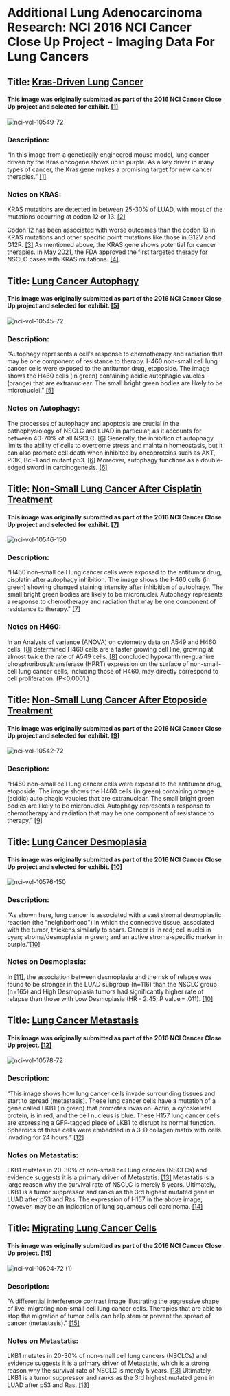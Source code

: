 # Additional Lung Adenocarcinoma Research: NCI 2016 NCI Cancer Close Up Project - Imaging Data For Lung Cancers

## Title: [Kras-Driven Lung Cancer](https://visualsonline.cancer.gov/details.cfm?imageid=10549)

#### This image was originally submitted as part of the 2016 NCI Cancer Close Up project and selected for exhibit. [[1]](https://visualsonline.cancer.gov/details.cfm?imageid=10549)

![nci-vol-10549-72](https://user-images.githubusercontent.com/85202161/152072727-73eac38d-ba2e-4711-848a-35040403c9db.jpg)


### Description:
“In this image from a genetically engineered mouse model, lung cancer driven by the Kras oncogene shows up in purple. As a key driver in many types of cancer, the Kras gene makes a promising target for new cancer therapies.” [[1]](https://visualsonline.cancer.gov/details.cfm?imageid=10549)

### Notes on KRAS:
KRAS mutations are detected in between 25-30% of LUAD, with most of the mutations occurring at codon 12 or 13.
[[2]](https://www.ncbi.nlm.nih.gov/pmc/articles/PMC4479120/#:~:text=KRAS%20mutation%20and%20survival&text=The%20median%20overall%20survival%20for,CI%201.2%2D1.4%20years) 

Codon 12 has been associated with worse outcomes than the codon 13 in KRAS mutations and other specific point mutations like those in G12V and G12R. [[3]](https://www.ncbi.nlm.nih.gov/pmc/articles/PMC4479120/#:~:text=KRAS%20mutation%20and%20survival&text=The%20median%20overall%20survival%20for,CI%201.2%2D1.4%20years) As mentioned above, the KRAS gene shows potential for cancer therapies. In May 2021, the FDA approved the first targeted therapy for NSCLC cases with KRAS mutations. [[4]](https://www.fda.gov/news-events/press-announcements/fda-approves-first-targeted-therapy-lung-cancer-mutation-previously-considered-resistant-drug).


## Title: [Lung Cancer Autophagy](https://visualsonline.cancer.gov/details.cfm?imageid=10545) 

#### This image was originally submitted as part of the 2016 NCI Cancer Close Up project and selected for exhibit. [[5]](https://visualsonline.cancer.gov/details.cfm?imageid=10545)

![nci-vol-10545-72](https://user-images.githubusercontent.com/85202161/152072312-86b91589-dc37-4757-82b3-2ac206e5ab3e.jpg)


### Description:
“Autophagy represents a cell's response to chemotherapy and radiation that may be one component of resistance to therapy. H460 non-small cell lung cancer cells were exposed to the antitumor drug, etoposide. The image shows the H460 cells (in green) containing acidic autophagic vauoles (orange) that are extranuclear. The small bright green bodies are likely to be micronuclei.” [[5]](https://visualsonline.cancer.gov/details.cfm?imageid=10545)

### Notes on Autophagy:
The processes of autophagy and apoptosis are crucial in the pathophysiology of NSCLC and LUAD in particular, as it accounts for between 40-70% of all NSCLC. [[6]](https://pubmed.ncbi.nlm.nih.gov/25712477/) Generally, the inhibition of autophagy limits the ability of cells to overcome stress and maintain homeostasis, but it can also promote cell death when inhibited by oncoproteins such as AKT, PI3K, Bcl-1 and mutant p53. [[6]](https://pubmed.ncbi.nlm.nih.gov/25712477/) Moreover, autophagy functions as a double-edged sword in carcinogenesis. [[6]](https://pubmed.ncbi.nlm.nih.gov/25712477/)


## Title: [Non-Small Lung Cancer After Cisplatin Treatment](https://visualsonline.cancer.gov/details.cfm?imageid=10549)

#### This image was originally submitted as part of the 2016 NCI Cancer Close Up project and selected for exhibit. [[7]](https://visualsonline.cancer.gov/details.cfm?imageid=10549)

![nci-vol-10546-150](https://user-images.githubusercontent.com/85202161/152072376-d7023668-92fc-4259-93e2-94391212432f.jpg)


### Description:
“H460 non-small cell lung cancer cells were exposed to the antitumor drug, cisplatin after autophagy inhibition. The image shows the H460 cells (in green) showing changed staining intensity after inhibition of autophagy. The small bright green bodies are likely to be micronuclei. Autophagy represents a response to chemotherapy and radiation that may be one component of resistance to therapy." [[7]](https://visualsonline.cancer.gov/details.cfm?imageid=10549)

### Notes on H460:
In an Analysis of variance (ANOVA) on cytometry data on A549 and H460 cells, [[8]](https://pubmed.ncbi.nlm.nih.gov/28408844/) determined H460 cells are a faster growing cell line, growing at almost twice the rate of A549 cells. [[8]](https://pubmed.ncbi.nlm.nih.gov/28408844/) concluded hypoxanthine-guanine phosphoribosyltransferase (HPRT) expression on the surface of non-small-cell lung cancer cells, including those of H460, may directly correspond to cell proliferation. (P<0.0001.)


## Title: [Non-Small Lung Cancer After Etoposide Treatment](https://visualsonline.cancer.gov/details.cfm?imageid=10542) 

#### This image was originally submitted as part of the 2016 NCI Cancer Close Up project and selected for exhibit. [[9]](https://visualsonline.cancer.gov/details.cfm?imageid=10542)

![nci-vol-10542-72](https://user-images.githubusercontent.com/85202161/152072412-8ea06ad7-c034-4b24-9b88-6fd193f74aa3.jpg)


### Description:
“H460 non-small cell lung cancer cells were exposed to the antitumor drug, etoposide. The image shows the H460 cells (in green) containing orange (acidic) auto phagic vauoles that are extranuclear. The small bright green bodies are likely to be micronuclei. Autophagy represents a response to chemotherapy and radiation that may be one component of resistance to therapy.” [[9]](https://visualsonline.cancer.gov/details.cfm?imageid=10542)


## Title: [Lung Cancer Desmoplasia](https://visualsonline.cancer.gov/details.cfm?imageid=10576)

#### This image was originally submitted as part of the 2016 NCI Cancer Close Up project and selected for exhibit. [[10]](https://visualsonline.cancer.gov/details.cfm?imageid=10576)

![nci-vol-10576-150](https://user-images.githubusercontent.com/85202161/152072430-6b6b39e8-4670-4fb3-98c4-be22235f482d.jpg)


### Description:
“As shown here, lung cancer is associated with a vast stromal desmoplastic reaction (the "neighborhood") in which the connective tissue, associated with the tumor, thickens similarly to scars. Cancer is in red; cell nuclei in cyan; stroma/desmoplasia in green; and an active stroma-specific marker in purple.”[[10]](https://visualsonline.cancer.gov/details.cfm?imageid=10576)

### Notes on Desmoplasia:
In [[11]](https://www.ncbi.nlm.nih.gov/pmc/articles/PMC6458340/), the association between desmoplasia and the risk of relapse was found to be stronger in the LUAD subgroup (n=116) than the NSCLC group (n=165) and High Desmoplasia tumors had significantly higher rate of relapse than those with Low Desmoplasia (HR = 2.45; P value = .011). [[10]](https://visualsonline.cancer.gov/details.cfm?imageid=10576)


## Title: [Lung Cancer Metastasis](https://visualsonline.cancer.gov/details.cfm?imageid=10578)

#### This image was originally submitted as part of the 2016 NCI Cancer Close Up project. [[12]](https://visualsonline.cancer.gov/details.cfm?imageid=10578)

![nci-vol-10578-72](https://user-images.githubusercontent.com/85202161/152072481-2ce1d2fc-b096-4ceb-8247-9d27bcb13da6.jpg)


### Description:
“This image shows how lung cancer cells invade surrounding tissues and start to spread (metastasis). These lung cancer cells have a mutation of a gene called LKB1 (in green) that promotes invasion. Actin, a cytoskeletal protein, is in red, and the cell nucleus is blue. These H157 lung cancer cells are expressing a GFP-tagged piece of LKB1 to disrupt its normal function. Spheroids of these cells were embedded in a 3-D collagen matrix with cells invading for 24 hours.” [[12]](https://visualsonline.cancer.gov/details.cfm?imageid=10578)


### Notes on Metastatis:
LKB1 mutates in 20-30% of non-small cell lung cancers (NSCLCs) and evidence suggests it is a primary driver of Metastatis. [[13]](https://www.ncbi.nlm.nih.gov/pmc/articles/PMC2995373/#:~:text=The%20tumor%20suppressor%20LKB1%20is,in%20NSCLC%2C%20especially%20NSCLC%20metastasis.) Metastatis is a large reason why the survival rate of NSCLC is merely 5 years.  Ultimately, LKB1 is a tumor suppressor and ranks as the 3rd highest mutated gene in LUAD after p53 and Ras. The expression of H157 in the above image, however, may be an indication of lung squamous cell carcinoma. [[14]](https://web.expasy.org/cellosaurus/CVCL_0463)


## Title: [Migrating Lung Cancer Cells](https://visualsonline.cancer.gov/details.cfm?imageid=10604)

#### This image was originally submitted as part of the 2016 NCI Cancer Close Up project. [[15]](https://visualsonline.cancer.gov/details.cfm?imageid=10604)

![nci-vol-10604-72 (1)](https://user-images.githubusercontent.com/85202161/152072603-38d080d7-042e-42b9-94a6-2493a56afb0a.jpg)


### Description:
"A differential interference contrast image illustrating the aggressive shape of live, migrating non-small cell lung cancer cells. Therapies that are able to stop the migration of tumor cells can help stem or prevent the spread of cancer (metastasis)." [[15]](https://visualsonline.cancer.gov/details.cfm?imageid=10604)


### Notes on Metastatis:
LKB1 mutates in 20-30% of non-small cell lung cancers (NSCLCs) and evidence suggests it is a primary driver of Metastatis, which is a strong reason why the survival rate of NSCLC is merely 5 years. [[13]](https://www.ncbi.nlm.nih.gov/pmc/articles/PMC2995373/#:~:text=The%20tumor%20suppressor%20LKB1%20is,in%20NSCLC%2C%20especially%20NSCLC%20metastasis.) Ultimately, LKB1 is a tumor suppressor and ranks as the 3rd highest mutated gene in LUAD after p53 and Ras. [[13]](https://www.ncbi.nlm.nih.gov/pmc/articles/PMC2995373/#:~:text=The%20tumor%20suppressor%20LKB1%20is,in%20NSCLC%2C%20especially%20NSCLC%20metastasis.) 
